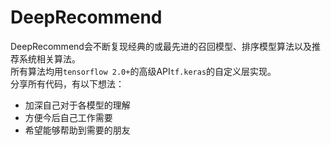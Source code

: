 # DeepRecommend
DeepRecommend会不断复现经典的或最先进的召回模型、排序模型算法以及推荐系统相关算法。  
所有算法均用`tensorflow 2.0+`的高级API`tf.keras`的自定义层实现。  
分享所有代码，有以下想法：
- 加深自己对于各模型的理解
- 方便今后自己工作需要
- 希望能够帮助到需要的朋友




